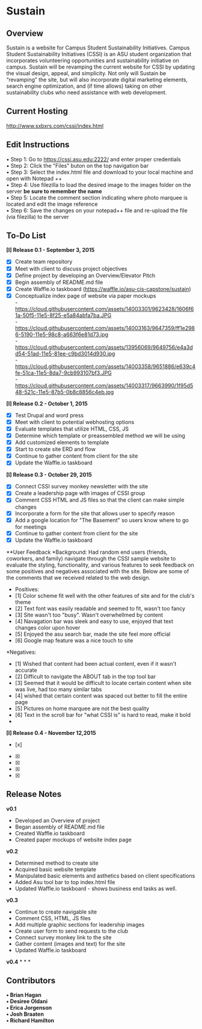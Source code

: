 # Sustain

## Overview
Sustain is a website for Campus Student Sustainability Initiatives. Campus Student Sustainability Initiatives (CSSI) is an ASU student organization that incorporates volunteering opportunities and sustainability initiative on campus. Sustain will be revamping the current website for CSSI by updating the visual design, appeal, and simplicity. Not only will Sustain be “revamping” the site, but will also incorporate digital marketing elements, search engine optimization, and (if time allows) taking on other sustainability clubs who need assistance with web development. 

## Current Hosting
http://www.sxbxrs.com/cssi/index.html

## Edit Instructions
• Step 1: Go to https://cssi.asu.edu:2222/ and enter proper credentials <br />
• Step 2: Click the "Files" buton on the top navigation bar <br />
• Step 3: Select the index.html file and download to your local machine and open with Notepad ++<br />
• Step 4: Use filezilla to load the desired image to the images folder on the server **be sure to remember the name**<br /> 
• Step 5: Locate the comment section indicating where photo marquee is located and edit the image reference<br />
• Step 6: Save the changes on your notepad++ file and re-upload the file (via filezilla) to the server<br />


## To-Do List

**[I] Release 0.1 - September 3, 2015**
* [x] Create team repository
* [x] Meet with client to discuss project objectives
* [x] Define project by developing an Overview/Elevator Pitch
* [x] Begin assembly of README.md file
* [x] Create Waffle.io taskboard (https://waffle.io/asu-cis-capstone/sustain)
* [x] Conceptualize index page of website via paper mockups<br />
        - https://cloud.githubusercontent.com/assets/14003301/9623428/1606f61a-50f5-11e5-8f25-e5a84abfa7ba.JPG<br />
        - https://cloud.githubusercontent.com/assets/14003163/9647359/ff1e2986-5190-11e5-98c8-a663f6e81d73.jpg<br />
        - https://cloud.githubusercontent.com/assets/13956069/9649756/e4a3dd54-51ad-11e5-81ee-c9bd3014d930.jpg<br />
        - https://cloud.githubusercontent.com/assets/14003358/9651886/e639c4fe-51ca-11e5-8da7-9cb993107bf3.JPG <br />
        - https://cloud.githubusercontent.com/assets/14003317/9663990/1f95d548-521c-11e5-87b5-0b8c8856c4eb.jpg
         
**[I] Release 0.2 - October 1, 2015**
* [x] Test Drupal and word press
* [x] Meet with client to potential webhosting options
* [x] Evaluate templates that utilize HTML, CSS, JS
* [x] Determine which template or preassembled method we will be using
* [x] Add customized elements to template
* [x] Start to create site ERD and flow
* [x] Continue to gather content from client for the site
* [x] Update the Waffle.io taskboard
 
**[I] Release 0.3 - October 29, 2015**
* [x] Connect CSSI survey monkey newsletter with the site
* [x] Create a leadership page with images of CSSI group
* [x] Comment CSS HTML and JS files so that the client can make simple changes
* [x] Incorporate a form for the site that allows user to specify reason
* [x] Add a google location for "The Basement" so users know where to go for meetings
* [x] Continue to gather content from client for the site
* [x] Update the Waffle.io taskboard

**User Feedback
*Background: Had random end users (friends, coworkers, and family) navigate through the CSSI sample website
to evaluate the styling, functionality, and various features to seek feedback on some positives and negatives
associated with the site. Below are some of the comments that we received related to the web design.

* Positives:
* [1] Color scheme fit well with the other features of site and for the club's theme
* [2] Text font was easily readable and seemed to fit, wasn't too fancy
* [3] Site wasn't too "busy". Wasn't overwhellmed by content
* [4] Navagation bar was sleek and easy to use, enjoyed that text changes color upon hover
* [5] Enjoyed the asu search bar, made the site feel more official
* [6] Google map feature was a nice touch to site
 
*Negatives:
* [1] Wished that content had been actual content, even if it wasn't accurate
* [2] Difficult to navigate the ABOUT tab in the top tool bar
* [3] Seemed that it would be difficult to locate certain content when site was live, had too many similar tabs
* [4] wished that certain content was spaced out better to fill the entire page
* [5] Pictures on home marquee are not the best quality
* [6] Text in the scroll bar for "what CSSI is" is hard to read, make it bold
* 

**[I] Release 0.4 - November 12,2015**
* [x]
* [x]
* [x]
* [x]
* [x]

## Release Notes
**v0.1**
* Developed an Overview of project
* Began assembly of README.md file
* Created Waffle.io taskboard
* Created paper mockups of website index page

**v0.2**
* Determined method to create site
* Acquired basic website template
* Manipulated basic elements and asthetics based on client specifications
* Added Asu tool bar to top index.html file
* Updated Waffle.io taskboard - shows business end tasks as well.

**v0.3**
* Continue to create navigable site
* Comment CSS, HTML, JS files
* Add multiple graphic sections for leadership images
* Create user form to send requests to the club
* Connect survey monkey link to the site
* Gather content (images and text) for the site
* Updated Waffle.io taskboard

**v0.4**
*
*
*



## Contributors
**• Brian Hagan**<br />
**• Desiree Oldani**<br />
**• Erica Jorgenson**<br />
**• Josh Braaten**<br />
**• Richard Hamilton**
